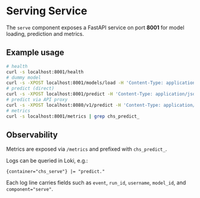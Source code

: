 # Serving Service

The `serve` component exposes a FastAPI service on port **8001** for model loading, prediction and metrics.

## Example usage

```bash
# health
curl -s localhost:8001/health
# dummy model
curl -s -XPOST localhost:8001/models/load -H 'Content-Type: application/json' -d '{}'
# predict (direct)
curl -s -XPOST localhost:8001/predict -H 'Content-Type: application/json' -d '{"fen":"rnbqkbnr/pppppppp/8/8/8/8/PPPPPPPP/RNBQKBNR w KQkq - 0 1"}'
# predict via API proxy
curl -s -XPOST localhost:8080/v1/predict -H 'Content-Type: application/json' -H 'X-Username: M3NG00S3' -d '{"fen":"rnbqkbnr/pppppppp/8/8/8/8/PPPPPPPP/RNBQKBNR w KQkq - 0 1"}'
# metrics
curl -s localhost:8001/metrics | grep chs_predict_
```

## Observability

Metrics are exposed via `/metrics` and prefixed with `chs_predict_`.

Logs can be queried in Loki, e.g.:

```logql
{container="chs_serve"} |= "predict."
```

Each log line carries fields such as `event`, `run_id`, `username`, `model_id`, and `component="serve"`.
